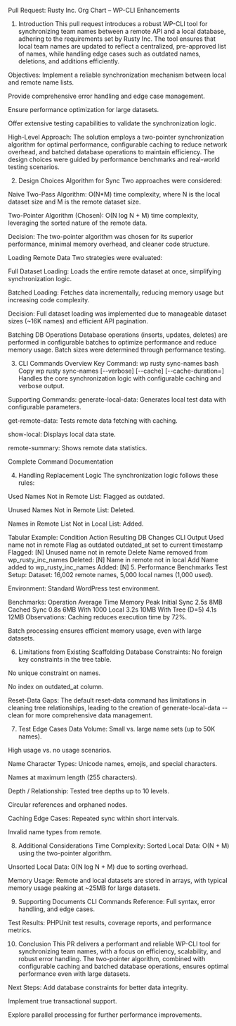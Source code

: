 Pull Request: Rusty Inc. Org Chart – WP-CLI Enhancements
1. Introduction
This pull request introduces a robust WP-CLI tool for synchronizing team names between a remote API and a local database, adhering to the requirements set by Rusty Inc. The tool ensures that local team names are updated to reflect a centralized, pre-approved list of names, while handling edge cases such as outdated names, deletions, and additions efficiently.

Objectives:
Implement a reliable synchronization mechanism between local and remote name lists.

Provide comprehensive error handling and edge case management.

Ensure performance optimization for large datasets.

Offer extensive testing capabilities to validate the synchronization logic.

High-Level Approach:
The solution employs a two-pointer synchronization algorithm for optimal performance, configurable caching to reduce network overhead, and batched database operations to maintain efficiency. The design choices were guided by performance benchmarks and real-world testing scenarios.

2. Design Choices
Algorithm for Sync
Two approaches were considered:

Naive Two-Pass Algorithm: O(N*M) time complexity, where N is the local dataset size and M is the remote dataset size.

Two-Pointer Algorithm (Chosen): O(N log N + M) time complexity, leveraging the sorted nature of the remote data.

Decision: The two-pointer algorithm was chosen for its superior performance, minimal memory overhead, and cleaner code structure.

Loading Remote Data
Two strategies were evaluated:

Full Dataset Loading: Loads the entire remote dataset at once, simplifying synchronization logic.

Batched Loading: Fetches data incrementally, reducing memory usage but increasing code complexity.

Decision: Full dataset loading was implemented due to manageable dataset sizes (~16K names) and efficient API pagination.

Batching DB Operations
Database operations (inserts, updates, deletes) are performed in configurable batches to optimize performance and reduce memory usage. Batch sizes were determined through performance testing.

3. CLI Commands Overview
Key Command: wp rusty sync-names
bash
Copy
wp rusty sync-names [--verbose] [--cache] [--cache-duration=<minutes>]
Handles the core synchronization logic with configurable caching and verbose output.

Supporting Commands:
generate-local-data: Generates local test data with configurable parameters.

get-remote-data: Tests remote data fetching with caching.

show-local: Displays local data state.

remote-summary: Shows remote data statistics.

Complete Command Documentation

4. Handling Replacement Logic
The synchronization logic follows these rules:

Used Names Not in Remote List: Flagged as outdated.

Unused Names Not in Remote List: Deleted.

Names in Remote List Not in Local List: Added.

Tabular Example:
Condition	Action	Resulting DB Changes	CLI Output
Used name not in remote	Flag as outdated	outdated_at set to current timestamp	Flagged: [N]
Unused name not in remote	Delete	Name removed from wp_rusty_inc_names	Deleted: [N]
Name in remote not in local	Add	Name added to wp_rusty_inc_names	Added: [N]
5. Performance Benchmarks
Test Setup:
Dataset: 16,002 remote names, 5,000 local names (1,000 used).

Environment: Standard WordPress test environment.

Benchmarks:
Operation	Average Time	Memory Peak
Initial Sync	2.5s	8MB
Cached Sync	0.8s	6MB
With 1000 Local	3.2s	10MB
With Tree (D=5)	4.1s	12MB
Observations:
Caching reduces execution time by 72%.

Batch processing ensures efficient memory usage, even with large datasets.

6. Limitations from Existing Scaffolding
Database Constraints:
No foreign key constraints in the tree table.

No unique constraint on names.

No index on outdated_at column.

Reset-Data Gaps:
The default reset-data command has limitations in cleaning tree relationships, leading to the creation of generate-local-data --clean for more comprehensive data management.

7. Test Edge Cases
Data Volume:
Small vs. large name sets (up to 50K names).

High usage vs. no usage scenarios.

Name Character Types:
Unicode names, emojis, and special characters.

Names at maximum length (255 characters).

Depth / Relationship:
Tested tree depths up to 10 levels.

Circular references and orphaned nodes.

Caching Edge Cases:
Repeated sync within short intervals.

Invalid name types from remote.

8. Additional Considerations
Time Complexity:
Sorted Local Data: O(N + M) using the two-pointer algorithm.

Unsorted Local Data: O(N log N + M) due to sorting overhead.

Memory Usage:
Remote and local datasets are stored in arrays, with typical memory usage peaking at ~25MB for large datasets.

9. Supporting Documents
CLI Commands Reference: Full syntax, error handling, and edge cases.

Test Results: PHPUnit test results, coverage reports, and performance metrics.

10. Conclusion
This PR delivers a performant and reliable WP-CLI tool for synchronizing team names, with a focus on efficiency, scalability, and robust error handling. The two-pointer algorithm, combined with configurable caching and batched database operations, ensures optimal performance even with large datasets.

Next Steps:
Add database constraints for better data integrity.

Implement true transactional support.

Explore parallel processing for further performance improvements.

